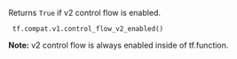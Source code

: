 Returns  `True`  if v2 control flow is enabled.

```
 tf.compat.v1.control_flow_v2_enabled() 
```


**Note:**  v2 control flow is always enabled inside of tf.function.
